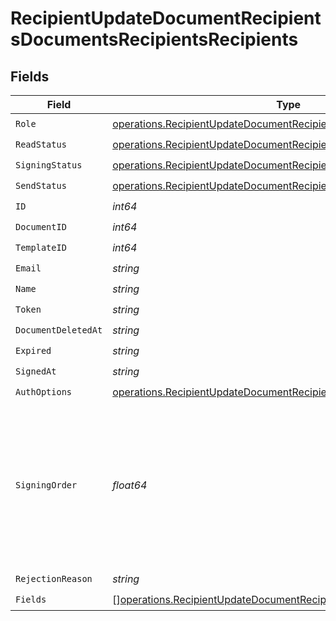 # RecipientUpdateDocumentRecipientsDocumentsRecipientsRecipients


## Fields

| Field                                                                                                                                                      | Type                                                                                                                                                       | Required                                                                                                                                                   | Description                                                                                                                                                |
| ---------------------------------------------------------------------------------------------------------------------------------------------------------- | ---------------------------------------------------------------------------------------------------------------------------------------------------------- | ---------------------------------------------------------------------------------------------------------------------------------------------------------- | ---------------------------------------------------------------------------------------------------------------------------------------------------------- |
| `Role`                                                                                                                                                     | [operations.RecipientUpdateDocumentRecipientsDocumentsRecipientsRole](../../models/operations/recipientupdatedocumentrecipientsdocumentsrecipientsrole.md) | :heavy_check_mark:                                                                                                                                         | N/A                                                                                                                                                        |
| `ReadStatus`                                                                                                                                               | [operations.RecipientUpdateDocumentRecipientsReadStatus](../../models/operations/recipientupdatedocumentrecipientsreadstatus.md)                           | :heavy_check_mark:                                                                                                                                         | N/A                                                                                                                                                        |
| `SigningStatus`                                                                                                                                            | [operations.RecipientUpdateDocumentRecipientsSigningStatus](../../models/operations/recipientupdatedocumentrecipientssigningstatus.md)                     | :heavy_check_mark:                                                                                                                                         | N/A                                                                                                                                                        |
| `SendStatus`                                                                                                                                               | [operations.RecipientUpdateDocumentRecipientsSendStatus](../../models/operations/recipientupdatedocumentrecipientssendstatus.md)                           | :heavy_check_mark:                                                                                                                                         | N/A                                                                                                                                                        |
| `ID`                                                                                                                                                       | *int64*                                                                                                                                                    | :heavy_check_mark:                                                                                                                                         | N/A                                                                                                                                                        |
| `DocumentID`                                                                                                                                               | *int64*                                                                                                                                                    | :heavy_check_mark:                                                                                                                                         | N/A                                                                                                                                                        |
| `TemplateID`                                                                                                                                               | *int64*                                                                                                                                                    | :heavy_check_mark:                                                                                                                                         | N/A                                                                                                                                                        |
| `Email`                                                                                                                                                    | *string*                                                                                                                                                   | :heavy_check_mark:                                                                                                                                         | N/A                                                                                                                                                        |
| `Name`                                                                                                                                                     | *string*                                                                                                                                                   | :heavy_check_mark:                                                                                                                                         | N/A                                                                                                                                                        |
| `Token`                                                                                                                                                    | *string*                                                                                                                                                   | :heavy_check_mark:                                                                                                                                         | N/A                                                                                                                                                        |
| `DocumentDeletedAt`                                                                                                                                        | *string*                                                                                                                                                   | :heavy_check_mark:                                                                                                                                         | N/A                                                                                                                                                        |
| `Expired`                                                                                                                                                  | *string*                                                                                                                                                   | :heavy_check_mark:                                                                                                                                         | N/A                                                                                                                                                        |
| `SignedAt`                                                                                                                                                 | *string*                                                                                                                                                   | :heavy_check_mark:                                                                                                                                         | N/A                                                                                                                                                        |
| `AuthOptions`                                                                                                                                              | [operations.RecipientUpdateDocumentRecipientsAuthOptions](../../models/operations/recipientupdatedocumentrecipientsauthoptions.md)                         | :heavy_check_mark:                                                                                                                                         | N/A                                                                                                                                                        |
| `SigningOrder`                                                                                                                                             | *float64*                                                                                                                                                  | :heavy_check_mark:                                                                                                                                         | The order in which the recipient should sign the document. Only works if the document is set to sequential signing.                                        |
| `RejectionReason`                                                                                                                                          | *string*                                                                                                                                                   | :heavy_check_mark:                                                                                                                                         | N/A                                                                                                                                                        |
| `Fields`                                                                                                                                                   | [][operations.RecipientUpdateDocumentRecipientsFields](../../models/operations/recipientupdatedocumentrecipientsfields.md)                                 | :heavy_check_mark:                                                                                                                                         | N/A                                                                                                                                                        |